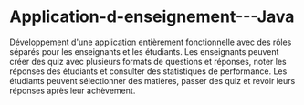 # Application-d-enseignement---Java
Développement d'une application entièrement fonctionnelle avec des rôles séparés pour les enseignants et les étudiants. Les enseignants peuvent créer des quiz avec plusieurs formats de questions et réponses, noter les réponses des étudiants et consulter des statistiques de performance. Les étudiants peuvent sélectionner des matières, passer des quiz et revoir leurs réponses après leur achèvement.
